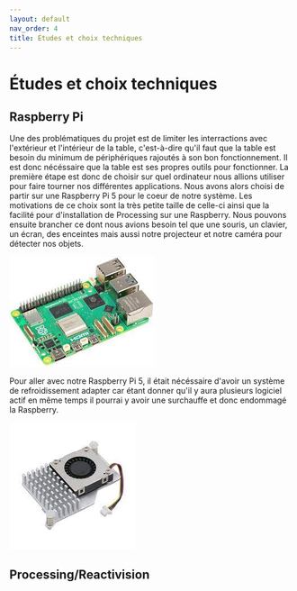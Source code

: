```yaml
---
layout: default
nav_order: 4
title: Études et choix techniques
---
```


# Études et choix techniques

## Raspberry Pi

Une des problématiques du projet est de limiter les interractions avec l'extérieur et l'intérieur de la table, c'est-à-dire qu'il faut que la table est besoin du minimum de périphériques rajoutés à son bon fonctionnement. Il est donc nécéssaire que la table est ses propres outils pour fonctionner. La première étape est donc de choisir sur quel ordinateur nous allions utiliser pour faire tourner nos différentes applications. Nous avons alors choisi de partir sur une Raspberry Pi 5 pour le coeur de notre système. Les motivations de ce choix sont la très petite taille de celle-ci ainsi que la facilité pour d'installation de Processing sur une Raspberry. Nous pouvons ensuite brancher ce dont nous avions besoin tel que une souris, un clavier, un écran, des enceintes mais aussi notre projecteur et notre caméra pour détecter nos objets.

![Rasberry Pi 5](images/Raspberry.jpg)

Pour aller avec notre Raspberry Pi 5, il était nécéssaire d'avoir un système de refroidissement adapter car étant donner qu'il y aura plusieurs logiciel actif en même temps il pourrai y avoir une surchauffe et donc endommagé la Raspberry.

![refroidisseur Raspberry](images/refroidisseur_raspberry.jpg)

## Processing/Reactivision


